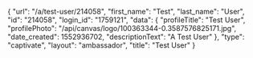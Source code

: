 {
    "url": "\/a\/test-user\/214058",
    "first_name": "Test",
    "last_name": "User",
    "id": "214058",
    "login_id": "1759121",
    "data": {
        "profileTitle": "Test User",
        "profilePhoto": "\/api\/canvas\/logo\/100363344-0.3587576825171.jpg",
        "date_created": 1552936702,
        "descriptionText": "A Test User"
    },
    "type": "captivate",
    "layout": "ambassador",
    "title": "Test User"
}